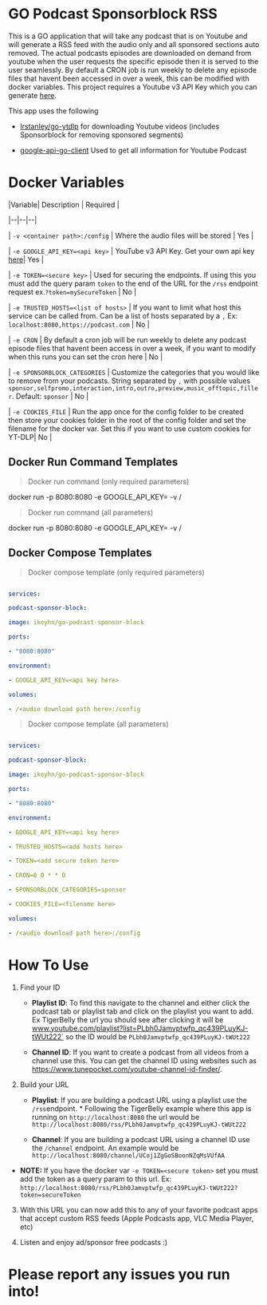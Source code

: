 
# GO Podcast Sponsorblock RSS

  

This is a GO application that will take any podcast that is on Youtube and will generate a RSS feed with the audio only and all sponsored sections auto removed. The actual podcasts episodes are downloaded on demand from youtube when the user requests the specific episode then it is served to the user seamlessly. By default a CRON job is run weekly to delete any episode files that havent been accessed in over a week, this can be modified with docker variables. This project requires a Youtube v3 API Key which you can generate [here](https://developers.google.com/youtube/v3/getting-started).

  

  

This app uses the following

* [Irstanley/go-ytdlp](https://github.com/lrstanley/go-ytdlp) for downloading Youtube videos (includes Sponsorblock for removing sponsored segments)

* [google-api-go-client](https://github.com/googleapis/google-api-go-client) Used to get all information for Youtube Podcast

  

# Docker Variables

|Variable| Description | Required |

|--|--|--|

| `-v <container path>:/config` | Where the audio files will be stored | Yes |

| `-e GOOGLE_API_KEY=<api key>` | YouTube v3 API Key. Get your own api key [here](https://developers.google.com/youtube/v3/getting-started)| Yes |

| `-e TOKEN=<secure key>` | Used for securing the endpoints. If using this you must add the query param `token` to the end of the URL for the `/rss` endpoint request ex.`?token=mySecureToken` | No |

| `-e TRUSTED_HOSTS=<list of hosts>` | If you want to limit what host this service can be called from. Can be a list of hosts separated by a `,` Ex: `localhost:8080,https://podcast.com` | No |

| `-e CRON` | By default a cron job will be run weekly to delete any podcast episode files that havent been access in over a week, if you want to modify when this runs you can set the cron here | No |

| `-e SPONSORBLOCK_CATEGORIES` | Customize the categories that you would like to remove from your podcasts. String separated by `,` with possible values `sponsor,selfpromo,interaction,intro,outro,preview,music_offtopic,filler`. Default: `sponsor` | No |

| `-e COOKIES_FILE` | Run the app once for the config folder to be created then store your cookies folder in the root of the config folder and set the filename for the docker var. Set this if you want to use custom cookies for YT-DLP| No |

  

## Docker Run Command Templates

> Docker run command (only required parameters)

  

docker run -p 8080:8080 -e GOOGLE_API_KEY=<api key here> -v /<audio download path here>:/config ikoyhn/go-podcast-sponsor-block

> Docker run command (all parameters)

  

docker run -p 8080:8080 -e GOOGLE_API_KEY=<api key here> -v /<audio download path here>:/config -e TRUSTED_HOSTS=<add hosts here> -e TOKEN=<add secure token here> -e CRON="0 0 * * 0" -e SPONSORBLOCK_CATEGORIES="sponsor" ikoyhn/go-podcast-sponsor-block

  

## Docker Compose Templates

> Docker compose template (only required parameters)

```yaml

services:

podcast-sponsor-block:

image: ikoyhn/go-podcast-sponsor-block

ports:

- "8080:8080"

environment:

- GOOGLE_API_KEY=<api key here>

volumes:

- /<audio download path here>:/config

```

  

> Docker compose template (all parameters)

```yaml

services:

podcast-sponsor-block:

image: ikoyhn/go-podcast-sponsor-block

ports:

- "8080:8080"

environment:

- GOOGLE_API_KEY=<api key here>

- TRUSTED_HOSTS=<add hosts here>

- TOKEN=<add secure token here>

- CRON=0 0 * * 0

- SPONSORBLOCK_CATEGORIES=sponsor

- COOKIES_FILE=<filename here>

volumes:

- /<audio download path here>:/config

```

  

# How To Use

  

 1. Find your ID
	-  **Playlist ID**: To find this navigate to the channel and either click the podcast tab or playlist tab and click on the playlist you want to add. Ex TigerBelly the url you should see after clicking it will be www.youtube.com/playlist?list=PLbh0Jamvptwfp_qc439PLuyKJ-tWUt222` so the ID would be `PLbh0Jamvptwfp_qc439PLuyKJ-tWUt222`
			
	 - **Channel ID**: If you want to create a podcast from all videos from a channel use this. You can get the channel ID using websites such as https://www.tunepocket.com/youtube-channel-id-finder/.

  

2. Build your URL
	-  **Playlist**: If you are building a podcast URL using a playlist use the `/rss`endpoint. * Following the TigerBelly example where this app is running on `http://localhost:8080` the url would be `http://localhost:8080/rss/PLbh0Jamvptwfp_qc439PLuyKJ-tWUt222`
			
	 - **Channel**: If you are building a podcast URL using a channel ID use the `/channel` endpoint. An example would be `http://localhost:8080/channel/UCoj1ZgGoSBoonNZqMsVUfAA`

*  **NOTE:** If you have the docker var `-e TOKEN=<secure token>` set you must add the token as a query param to this url. Ex: `http://localhost:8080/rss/PLbh0Jamvptwfp_qc439PLuyKJ-tWUt222?token=secureToken`

  

3. With this URL you can now add this to any of your favorite podcast apps that accept custom RSS feeds (Apple Podcasts app, VLC Media Player, etc)

  

4. Listen and enjoy ad/sponsor free podcasts :)


# Please report any issues you run into!
